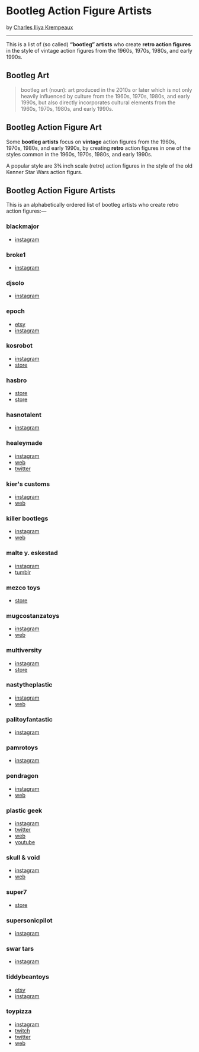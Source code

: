 # Bootleg Action Figure Artists
by [Charles Iliya Krempeaux](http://changelog.ca/)

-----

This is a list of (so called) **“bootleg” artists** who create **retro action figures** in the style of vintage action figures from the 1960s, 1970s, 1980s, and early 1990s.

## Bootleg Art

> bootleg art (noun): art produced in the 2010s or later which is not only heavily influenced by culture from the 1960s, 1970s, 1980s, and early 1990s, but also directly incorporates cultural elements from the 1960s, 1970s, 1980s, and early 1990s.

## Bootleg Action Figure Art

Some **bootleg artists** focus on **vintage** action figures from the 1960s, 1970s, 1980s, and early 1990s, by creating **retro** action figures in one of the styles common in the 1960s, 1970s, 1980s, and early 1990s.

A popular style are 3¾ inch scale (retro) action figures in the style of the old Kenner Star Wars action figurs.

## Bootleg Action Figure Artists

This is an alphabetically ordered list of bootleg artists who create retro action figures:—

### blackmajor

* [instagram](https://instagram.com/blackmajor/)

### broke1

* [instagram](https://www.instagram.com/broke1/)

### djsolo

* [instagram](https://www.instagram.com/djsoloisawesome/)

### epoch

* [etsy](https://www.etsy.com/shop/EPOCHARTShop)
* [instagram](https://www.instagram.com/epoch_art/)

### kosrobot

* [instagram](https://www.instagram.com/kosrobot/)
* [store](https://www.instagram.com/kosrobot/)

### hasbro

* [store](https://hasbropulse.com/search?q=retro+375)
* [store](https://hasbropulse.com/search?refinementList%5Bnamed_tags.Series%5D%5B0%5D=Star%20Wars&q=retro%20collection)

### hasnotalent

* [instagram](https://www.instagram.com/hasnotalent/)

### healeymade

* [instagram](https://www.instagram.com/healeymade/) 
* [web](https://healeymade.com/) 
* [twitter](https://twitter.com/healeymade)

### kier's customs

* [instagram](https://www.instagram.com/kiers.customs/)
* [web](https://kierscustoms.bigcartel.com/)

### killer bootlegs

* [instagram](https://www.instagram.com/killerbootlegs/)
* [web](http://www.killerbootlegs.com/) 

### malte y. eskestad

* [instagram](https://www.instagram.com/malteeskestad/)
* [tumblr](https://malteeskestad.tumblr.com/)

### mezco toys

* [store](https://www.mezcotoyz.com/5-points)

### mugcostanzatoys

* [instagram](https://www.instagram.com/mugcostanzatoys/)
* [web](https://mugcostanzatoys.bigcartel.com/)

### multiversity

* [instagram](https://www.instagram.com/themultiversity/)
* [store](https://multiversity.storenvy.com/)

### nastytheplastic

* [instagram](https://www.instagram.com/nastytheplastic/)
* [web](https://www.nastytheplastic.com/)

### palitoyfantastic

* [instagram](https://www.instagram.com/palitoyfantastic/)

### pamrotoys

* [instagram](https://www.instagram.com/pamrotoys/)

### pendragon

* [instagram](https://www.instagram.com/p_e_n_d_r_a_g_o_n/)
* [web](https://pendragonbootlegs.com/)

### plastic geek

* [instagram](https://www.instagram.com/theplasticgeek/)
* [twitter](https://twitter.com/theplasticgeek)
* [web](https://www.plasticgeek.com/)
* [youtube](https://www.youtube.com/user/kylash327)

### skull & void

* [instagram](https://www.instagram.com/skullandvoid/)
* [web](https://skullandvoid.bigcartel.com/)

### super7

* [store](https://super7.com/collections/reaction-figures)

### supersonicpilot

* [instagram](https://www.instagram.com/supersonicpilot/)

### swar tars

* [instagram](https://www.instagram.com/markhelus/)

### tiddybeantoys

* [etsy](https://www.etsy.com/shop/TiddyBeanToys)
* [instagram](https://www.instagram.com/tiddybeantoys/)

### toypizza

* [instagram](https://www.instagram.com/toypizza/)
* [twitch](https://www.knightsoftheslice.com/)
* [twitter](https://twitter.com/toy_pizza)
* [web](https://www.knightsoftheslice.com/)

